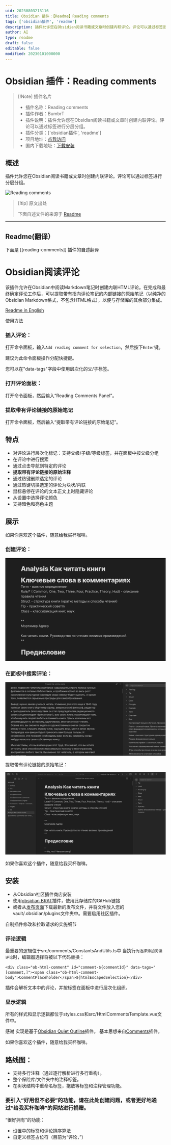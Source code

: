 ```yaml
---
uid: 20230803213116
title: Obsidian 插件：【Readme】Reading comments
tags: ['obsidian插件', 'readme']
description: 插件允许您在Obsidian阅读书籍或文章时创建内联评论。评论可以通过标签进行分层分组。
author: AI
type: readme
draft: false
editable: false
modified: 20230101000000
---
```


# Obsidian 插件：Reading comments

> [!Note] 插件名片
> - 插件名称：Reading comments
> - 插件作者：BumbrT
> - 插件说明：插件允许您在Obsidian阅读书籍或文章时创建内联评论。评论可以通过标签进行分层分组。
> - 插件分类：['obsidian插件', 'readme']
> - 项目地址：[点我访问](https://github.com/BumbrT/obsidian-reading-comments)
> - 国内下载地址：[下载安装](https://pkmer.cn/products/plugin/pluginMarket/?reading-comments)

## 概述

插件允许您在Obsidian阅读书籍或文章时创建内联评论。评论可以通过标签进行分层分组。

![Reading comments](https://cdn.pkmer.cn/covers/reading-comments.gif!pkmer)

> [!tip] 原文出处
> 
>下面自述文件的来源于 [Readme](https://ghproxy.net/https://raw.githubusercontent.com/BumbrT/obsidian-reading-comments/master/README.md)
> 

---

## Readme(翻译）

下面是 [[reading-comments]] 插件的自述翻译



# Obsidian阅读评论
该插件允许在Obsidian中阅读Markdown笔记时创建内联HTML评论。在完成和最终确定评论工作后，可以提取带有指向评论笔记的内部链接的原始笔记（以纯净的Obsidian Markdown格式，不包含HTML格式），以便与存储库的其余部分集成。

[Readme in English](https://github.com/BumbrT/obsidian-reading-comments/blob/master/README.md)

使用方法

### 插入评论：
打开命令面板，输入`Add reading comment for selection`，然后按下`Enter`键。

建议为此命令面板操作分配快捷键。

您可以在"data-tags"字段中使用层次化的父/子标签。

### 打开评论面板：
打开命令面板，然后输入“Reading Comments Panel”。

### 提取带有评论链接的原始笔记
打开命令面板，然后输入“提取带有评论链接的原始笔记”。

## 特点
- 对评论进行层次化标记：支持父级/子级/等级标签，并在面板中按父级分组
- 在评论中进行搜索
- 通过点击导航到特定的评论
- **提取带有评论链接的原始注释**
- 通过热键删除选定的评论
- 通过热键切换选定的评论为块状/内联
- 鼠标悬停在评论的文本正文上时隐藏评论
- 从设置中选择评论颜色
- 支持暗色和亮色主题

## 展示

如果你喜欢这个插件，随意给我买杯咖啡。


### 创建评论：

![创建评论](https://raw.githubusercontent.com/BumbrT/obsidian-reading-comments/master/resources/create-comment-ru.gif)

### 在面板中搜索评论：

![搜索评论](https://raw.githubusercontent.com/BumbrT/obsidian-reading-comments/master/resources/navigate-comment-ru.gif)

提取带有评论链接的原始笔记： 

![提取原始笔记](https://raw.githubusercontent.com/BumbrT/obsidian-reading-comments/master/resources/extract-original-ru.gif)

如果你喜欢这个插件，随意给我买杯咖啡。


## 安装
- 从Obsidian社区插件商店安装
- 使用[obsidian BRAT](https://github.com/TfTHacker/obsidian42-brat)插件，使用此存储库的GitHub链接
- 或者从[发布页面](https://github.com/BumbrT/obsidian-reading-comments/releases)下载最新的发布文件，并将文件放入您的vault/.obsidian/plugins文件夹中。需要启用社区插件。

自制插件修改和拉取请求的实施细节

### 评论逻辑
最重要的逻辑位于src/comments/ConstantsAndUtils.ts中
当执行`为选择添加阅读评论`时，编辑器选择将被以下代码替换：
```
<div class="ob-html-comment" id="comment-${commentId}" data-tags="[comment,]"><span class="ob-html-comment-body">CommentPlaceholder</span>${htmlEscapedSelection}</div>
```
插件会解析文本中的评论，并按标签在面板中进行层次化组织。

### 显示逻辑
所有的样式和显示逻辑都位于styles.css和src/HtmlCommentsTemplate.vue文件中。

感谢
实现是基于[Obsidian Quiet Outline](https://github.com/guopenghui/obsidian-quiet-outline)插件。
基本思想来自[Comments](https://github.com/Darakah/obsidian-comments-plugin)插件。

如果你喜欢这个插件，随意给我买杯咖啡。


## 路线图：
- 支持多行注释（通过逐行解析进行多行重构）。
- 整个保险库/文件夹中的注释标签。
- 在树状结构中重命名标签，拖放等标签和注释管理功能。

### 要引入“好用但不必要”的功能，请在此处创建问题，或者更好地通过“给我买杯咖啡”的网站进行捐赠。

“很好拥有”的功能：
- 设置中的标签和评论排序算法
- 自定义标签占位符（目前为“评论，”）



